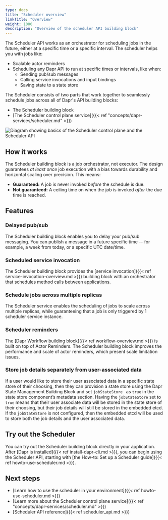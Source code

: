 ```yaml
---
type: docs
title: "Scheduler overview"
linkTitle: "Overview"
weight: 1000
description: "Overview of the scheduler API building block"
---
```


The Scheduler API works as an orchestrator for scheduling jobs in the future,  either at a specific time or a specific interval. The scheduler helps you with jobs like:

- Scalable actor reminders
- Scheduling any Dapr API to run at specific times or intervals, like when:
  - Sending pub/sub messages
  - Calling service invocations and input bindings
  - Saving state to a state store 

The Scheduler consists of two parts that work together to seamlessly schedule jobs across all of Dapr's API building blocks:
- The Scheduler building block
- [The Scheduler control plane service]({{< ref "concepts/dapr-services/scheduler.md" >}})

<img src="/images/scheduler/scheduler-architecture.png" alt="Diagram showing basics of the Scheduler control plane and the Scheduler API">

## How it works

The Scheduler building block is a job orchestrator, not executor. The design guarantees *at least once* job execution with a bias towards durability and horizontal scaling over precision. This means:
- **Guaranteed:** A job is never invoked *before* the schedule is due.
- **Not guaranteed:** A ceiling time on when the job is invoked *after* the due time is reached.

## Features

### Delayed pub/sub

The Scheduler building block enables you to delay your pub/sub messaging. You can publish a message in a future specific time -- for example, a week from today, or a specific UTC date/time.

### Scheduled service invocation

The Scheduler building block provides the [service invocation]({{< ref service-invocation-overview.md >}}) building block with an orchestrator that schedules method calls between applications.

### Schedule jobs across multiple replicas

The Scheduler service enables the scheduling of jobs to scale across multiple replicas, while guaranteeing that a job is only triggered by 1 scheduler service instance.

### Scheduler reminders

The [Dapr Workflow building block]({{< ref workflow-overview.md >}}) is built on top of Actor Reminders. The Scheduler building block improves the performance and scale of actor reminders, which present scale limitation issues. 

### Store job details separately from user-associated data

If a user would like to store their user associated data in a specific state store of their choosing, then they can provision a state store using the Dapr State Management Building Block and set `jobStateStore ` as `true` in the state store component’s metadata section. Having the `jobStateStore` set to `true` means that their user associate data will be stored in the state store of their choosing, but their job details will still be stored in the embedded etcd. If the `jobStateStore` is not configured, then the embedded etcd will be used to store both the job details and the user associated data.

## Try out the Scheduler

You can try out the Scheduler building block directly in your application. After [Dapr is installed]({{< ref install-dapr-cli.md >}}), you can begin using the Scheduler API, starting with [the How-to: Set up a Scheduler guide]({{< ref howto-use-scheduler.md >}}).

## Next steps

- [Learn how to use the scheduler in your environment]({{< ref howto-use-scheduler.md >}})
- [Learn more about the Scheduler control plane service]({{< ref "concepts/dapr-services/scheduler.md" >}})
- [Scheduler API reference]({{< ref scheduler_api.md >}})
